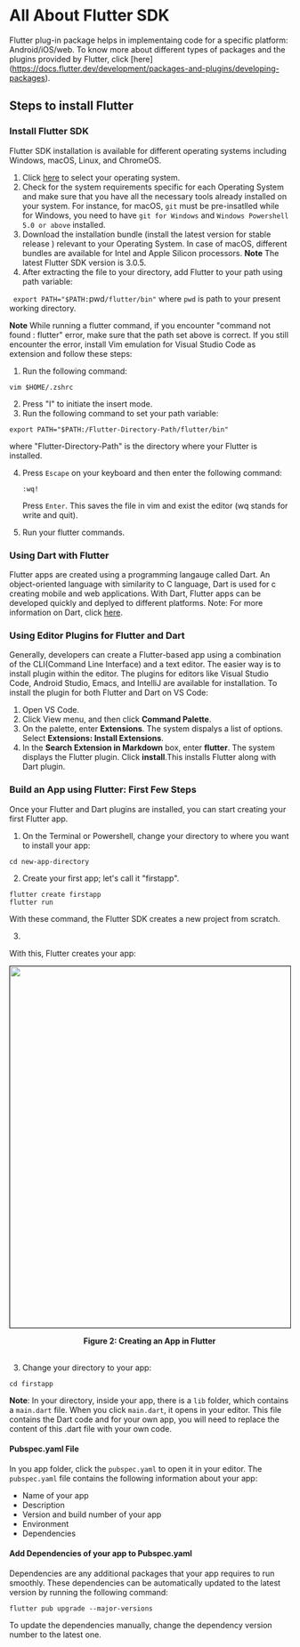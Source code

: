# All About Flutter SDK

Flutter plug-in package helps in implementaing code for a specific platform: Android/iOS/web. To know more about different types of packages and the plugins provided by Flutter, click [here] (https://docs.flutter.dev/development/packages-and-plugins/developing-packages).

## Steps to install Flutter 

 ### Install Flutter SDK
 Flutter SDK installation is available for different operating systems including Windows, macOS, Linux, and ChromeOS. 
 1. Click [here](https://docs.flutter.dev/get-started/install) to select your operating system. 
 2. Check for the system requirements specific for each Operating System and make sure that you have all the necessary tools already installed on your system. For instance, for macOS, `git` must be pre-insatlled while for Windows, you need to have `git for Windows` and `Windows Powershell 5.0 or above` installed. 
 3. Download the installation bundle (install the latest version for stable release ) relevant to your Operating System. In case of macOS, different bundles are available for Intel and Apple Silicon processors. 
 **Note** The latest Flutter SDK version is 3.0.5.
 4. After extracting the file to your directory, add Flutter to your path using path variable:
  
  ` export PATH="$PATH:`pwd`/flutter/bin"`
where `pwd` is path to your present working directory.

**Note** While running a flutter command, if you encounter "command not found : flutter" error, make sure that the path set above is correct. If you still encounter the error, install Vim emulation for Visual Studio Code as extension and follow these steps: 
1. Run the following command:
```
vim $HOME/.zshrc
```
2. Press "I" to initiate the insert mode.
3. Run the following command to set your path variable:
```
export PATH="$PATH:/Flutter-Directory-Path/flutter/bin"

```
where "Flutter-Directory-Path" is the directory where your Flutter is installed.

 4. Press `Escape` on your keyboard and then enter the following command:
    ```
    :wq!
    ```
    Press `Enter`. This saves the file in vim and exist the editor (wq stands for write and quit).

 5. Run your flutter commands. 


### Using Dart with Flutter

Flutter apps are created using a  programming langauge called Dart. An object-oriented language with similarity to C language, Dart is used for c creating mobile and web applications. With Dart, Flutter apps  can be developed quickly and deplyed to different platforms.
Note: For more information on Dart, click [here](https://dart.dev).

### Using Editor Plugins for Flutter and Dart


Generally, developers can create a Flutter-based app using a combination of the CLI(Command Line Interface) and a text editor. The easier way is to install plugin within the editor. The plugins for editors like Visual Studio Code, Android Studio, Emacs, and IntelliJ are available for installation. To install the plugin for both Flutter and Dart on VS Code:

1. Open VS Code.
2. Click View menu, and then click **Command Palette**.
3. On the palette, enter **Extensions**. The system dispalys a list of options. Select **Extensions: Install Extensions**. 
4. In the **Search Extension in Markdown** box, enter **flutter**. The system displays the Flutter plugin. 
Click **install**.This installs Flutter along with Dart plugin. 

### Build an App using Flutter: First Few Steps
Once your Flutter and Dart plugins are installed, you can start creating your first Flutter app. 


1. On the Terminal or Powershell, change your directory to where you want to install your app:
```
cd new-app-directory
```
2. Create your first app; let's call it "firstapp". 
```
flutter create firstapp
flutter run
```
With these command, the Flutter SDK creates a new project from scratch.

3. 
With this, Flutter creates your app:
<p align ="center"><img src="imgs/create-first-flutter-app.png" border ="1" width ="650" />
</p>
<div align= "center"> <b> Figure 2: Creating an App in Flutter </b>
</div>
<br>

3. Change your directory to your app:

```
cd firstapp
```
**Note**: In your directory, inside your app, there is a `lib` folder, which contains a `main.dart` file. When you click  `main.dart`, it opens in your editor. This file contains the Dart code and for your own app, you will need to replace the content of this .dart file with your own code. 

#### Pubspec.yaml File

In you app folder, click the `pubspec.yaml` to open it in your editor. The `pubspec.yaml` file contains the following information about your app:

- Name of your app
- Description 
- Version and build number of your app
- Environment
- Dependencies

#### Add Dependencies of your app to Pubspec.yaml

Dependencies are any additional packages that your app requires to run smoothly. These dependencies can be automatically updated to the latest version by running the following command:

```
flutter pub upgrade --major-versions
```
To update the dependencies manually, change the dependency version number to the latest one. 





